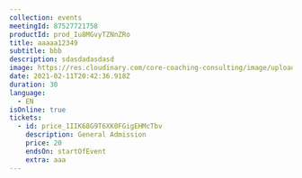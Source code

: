 ```yaml
---
collection: events
meetingId: 87527721758
productId: prod_Iu8MGvyTZNnZRo
title: aaaaa12349
subtitle: bbb
description: sdasdadasdasd
image: https://res.cloudinary.com/core-coaching-consulting/image/upload/v1600785500/CCC_Leading_cropped_ue4zbu.jpg
date: 2021-02-11T20:42:36.918Z
duration: 30
language:
  - EN
isOnline: true
tickets:
  - id: price_1IIK68G9T6XK0FGigEHMcTbv
    description: General Admission
    price: 20
    endsOn: startOfEvent
    extra: aaa
---
```

